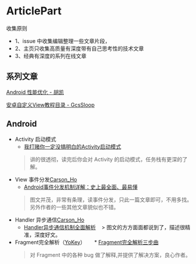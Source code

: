 # ArticlePart 
收集原则

* 1、issue 中收集编辑整理一些文章片段，
* 2、主页只收集高质量有深度带有自己思考性的技术文章
* 3、经典有深度的系列在线文章

## 系列文章
[Android 性能优化 - 胡凯](http://hukai.me/blog/categories/android-performance/)

[安卓自定义View教程目录 - GcsSloop](http://www.gcssloop.com/customview/CustomViewIndex)

## Android 

* Activity 启动模式
    * [我打赌你一定没搞明白的Activity启动模式](http://www.jianshu.com/p/2a9fcf3c11e4)
    > 讲的很透彻，读完后你会对 Activity 的启动模式，任务栈有更深的了解。
* View 事件分发[Carson_Ho](http://www.jianshu.com/u/383970bef0a0) 
    * [Android事件分发机制详解：史上最全面、最易懂](http://www.jianshu.com/p/38015afcdb58)
    > 图文并茂，非常有条理，读事件分发，只此一篇文章即可，不用多找。另外作者的一些其他文章貌似也不错。
* Handler 异步通信[Carson_Ho](http://www.jianshu.com/u/383970bef0a0) 
    * [Handler异步通信机制全面解析](http://www.jianshu.com/p/9fe944ee02f7)
    > 图文的方方面面都说到了，描述很精准，深度好文。
* Fragment完全解析（[YoKey](https://github.com/YoKeyword)）  
    * [Fragment完全解析三步曲 ](http://www.jianshu.com/p/d9143a92ad94)
    > 对 Fragment 中的各种 bug 做了解释,并提供了解决方案，良心作者。


